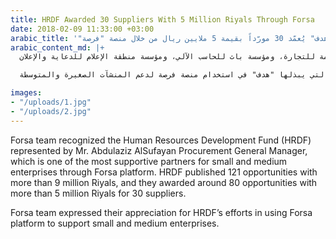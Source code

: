 ```yaml
---
title: HRDF Awarded 30 Suppliers With 5 Million Riyals Through Forsa
date: 2018-02-09 11:33:00 +03:00
arabic_title: '"هدف" يُعمّد 30 مورّداً بقيمة 5 ملايين ريال من خلال منصة "فرصة"'
arabic_content_md: |+
  قام فريق عمل فُرصة يوم أمس الاثنين بتكريم صندوق تنمية الموارد البشرية "هدف" ممثلاً بالأستاذ/عبدالعزيز الصفيان مدير عام المشتريات والعقود، حيث يعد "هدف" من أبرز الشركاء الداعمين للمنشآت الصغيرة والمتوسطة من خلال منصة فرصة، والذين قاموا بنشر 121 فرصة بقيمة تتجاوز 9 ملايين ريال، وتم تعميد مايقارب 80 فرصة بقيمة تتجاوز 5 ملايين ريال موزعة على 30 مورّد، وكان من أبرز المستفيدين مؤسسة شبكة الفخامة للتجارة، ومؤسسة باث للحاسب الآلي، ومؤسسة منطقة الإعلام للدعاية والإعلان.

  وعبّر أعضاء الفريق عن شكرهم وتقديرهم للجهود التي يبذلها "هدف" في استخدام منصة فرصة لدعم المنشآت الصغيرة والمتوسطة.

images:
- "/uploads/1.jpg"
- "/uploads/2.jpg"
---
```


Forsa team recognized the Human Resources Development Fund (HRDF) represented by Mr. Abdulaziz AlSufayan Procurement General Manager, which is one of the most supportive partners for small and medium enterprises through Forsa platform. HRDF published 121 opportunities with more than 9 million Riyals, and they awarded around 80 opportunities with more than 5 million Riyals for 30 suppliers.

Forsa team expressed their appreciation for HRDF’s efforts in using Forsa platform to support small and medium enterprises.
